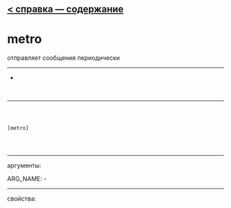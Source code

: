 [< справка — содержание](ceammc_lib.html)
---

# metro


отправляет сообщения периодически

---

-
<br>


---


```



[metro]


            
```

---
аргументы:

ARG_NAME: -<br>

---
свойства:


